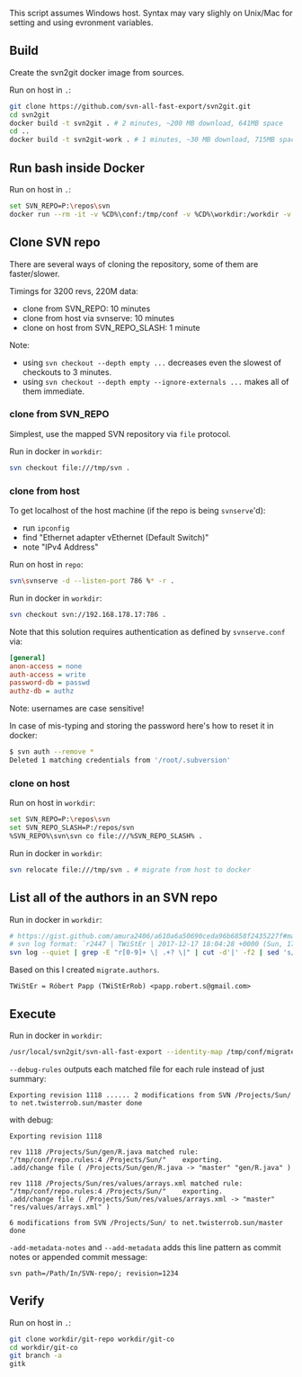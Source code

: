 This script assumes Windows host. Syntax may vary slighly on Unix/Mac for setting and using evronment variables.

## Build
Create the svn2git docker image from sources.

Run on host in `.`:
```bash
git clone https://github.com/svn-all-fast-export/svn2git.git
cd svn2git
docker build -t svn2git . # 2 minutes, ~200 MB download, 641MB space
cd ..
docker build -t svn2git-work . # 1 minutes, ~30 MB download, 715MB space
```

## Run bash inside Docker
Run on host in `.`:
```bash
set SVN_REPO=P:\repos\svn
docker run --rm -it -v %CD%\conf:/tmp/conf -v %CD%\workdir:/workdir -v %SVN_REPO%:/tmp/svn svn2git-work bash
```

## Clone SVN repo
There are several ways of cloning the repository, some of them are faster/slower.

Timings for 3200 revs, 220M data:
 * clone from SVN_REPO: 10 minutes
 * clone from host via svnserve: 10 minutes
 * clone on host from SVN_REPO_SLASH: 1 minute

Note:
 * using `svn checkout --depth empty ...` decreases even the slowest of checkouts to 3 minutes.
 * using `svn checkout --depth empty --ignore-externals ...` makes all of them immediate.

### clone from SVN_REPO
Simplest, use the mapped SVN repository via `file` protocol.

Run in docker in `workdir`:
```bash
svn checkout file:///tmp/svn .
```

### clone from host
To get localhost of the host machine (if the repo is being `svnserve`'d):
 * run `ipconfig`
 * find "Ethernet adapter vEthernet (Default Switch)"
 * note "IPv4 Address"

Run on host in `repo`:
```bash
svn\svnserve -d --listen-port 786 %* -r .
```
Run in docker in `workdir`:
```bash
svn checkout svn://192.168.178.17:786 .
```

Note that this solution requires authentication as defined by `svnserve.conf` via:
```ini
[general]
anon-access = none
auth-access = write
password-db = passwd
authz-db = authz
```
Note: usernames are case sensitive!

In case of mis-typing and storing the password here's how to reset it in docker:
```bash
$ svn auth --remove *
Deleted 1 matching credentials from '/root/.subversion'
```

### clone on host
Run on host in `workdir`:
```bash
set SVN_REPO=P:\repos\svn
set SVN_REPO_SLASH=P:/repos/svn
%SVN_REPO%\svn\svn co file:///%SVN_REPO_SLASH% .
```

Run in docker in `workdir`:
```bash
svn relocate file:///tmp/svn . # migrate from host to docker
```

## List all of the authors in an SVN repo

Run in docker in `workdir`:
```bash
# https://gist.github.com/amura2406/a610a6a50690ceda96b6858f2435227f#map-authors-optional
# svn log format: `r2447 | TWiStEr | 2017-12-17 18:04:28 +0000 (Sun, 17 Dec 2017) | 2 lines`
svn log --quiet | grep -E "r[0-9]+ \| .+? \|" | cut -d'|' -f2 | sed 's/^ //' | sed 's/ $//' | sort | uniq
```
Based on this I created `migrate.authors`.
```
TWiStEr = Róbert Papp (TWiStErRob) <papp.robert.s@gmail.com>
```

## Execute
Run in docker in `workdir`:
```bash
/usr/local/svn2git/svn-all-fast-export --identity-map /tmp/conf/migrate.authors --rules /tmp/conf/repo.rules --debug-rules --stats --svn-ignore --empty-dirs --add-metadata --add-metadata-notes --propcheck /tmp/svn >svn2git.log 2>&1
```

`--debug-rules` outputs each matched file for each rule instead of just summary:
```
Exporting revision 1118 ...... 2 modifications from SVN /Projects/Sun/ to net.twisterrob.sun/master done
```
with debug:
```
Exporting revision 1118

rev 1118 /Projects/Sun/gen/R.java matched rule: "/tmp/conf/repo.rules:4 /Projects/Sun/"    exporting.
.add/change file ( /Projects/Sun/gen/R.java -> "master" "gen/R.java" )

rev 1118 /Projects/Sun/res/values/arrays.xml matched rule: "/tmp/conf/repo.rules:4 /Projects/Sun/"    exporting.
.add/change file ( /Projects/Sun/res/values/arrays.xml -> "master" "res/values/arrays.xml" )

6 modifications from SVN /Projects/Sun/ to net.twisterrob.sun/master done
```

`-add-metadata-notes` and `--add-metadata` adds this line pattern as commit notes or appended commit message:
```
svn path=/Path/In/SVN-repo/; revision=1234
```


## Verify
Run on host in `.`:
```bash
git clone workdir/git-repo workdir/git-co
cd workdir/git-co
git branch -a
gitk
```
